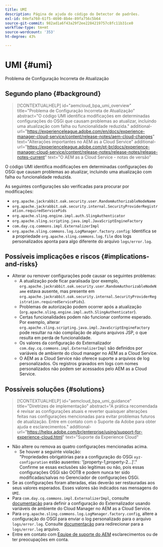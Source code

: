 ```yaml
---
title: UMI
description: Página de ajuda do código do Detector de padrões.
exl-id: 04efa760-61f5-4690-8b4e-89fa756c5b64
source-git-commit: 982ad1a6f43a29f2ee2284219757c8fc11b31ce0
workflow-type: tm+mt
source-wordcount: '353'
ht-degree: 43%

---
```


# UMI {#umi}

Problema de Configuração Incorreta de Atualização

## Segundo plano {#background}

>[!CONTEXTUALHELP]
>id="aemcloud_bpa_umi_overview"
>title="Problema de Configuração Incorreta de Atualização"
>abstract="O código UMI identifica modificações em determinadas configurações do OSGi que causam problemas ao atualizar, incluindo uma atualização com falha ou funcionalidade reduzida."
>additional-url="https://experienceleague.adobe.com/en/docs/experience-manager-cloud-service/content/release-notes/aem-cloud-changes" text="Alterações importantes no AEM as a Cloud Service"
>additional-url="https://experienceleague.adobe.com/pt-br/docs/experience-manager-cloud-service/content/release-notes/release-notes/release-notes-current" text="O AEM as a Cloud Service - notas de versão"

O código UMI identifica modificações em determinadas configurações do OSGi que causam problemas ao atualizar, incluindo uma atualização com falha ou funcionalidade reduzida.

As seguintes configurações são verificadas para procurar por modificações:

* `org.apache.jackrabbit.oak.security.user.RandomAuthorizableNodeName`
* `org.apache.jackrabbit.oak.security.internal.SecurityProviderRegistration.requiredServicePids`
* `org.apache.sling.engine.impl.auth.SlingAuthenticator`
* `org.apache.sling.scripting.java.impl.JavaScriptEngineFactory`
* `com.day.cq.commons.impl.ExternalizerImpl`
* `org.apache.sling.commons.log.LogManager.factory.config`: Identifica se a propriedade `org.apache.sling.commons.log.file` dos logs personalizados aponta para algo diferente do arquivo `logs/error.log`.

## Possíveis implicações e riscos {#implications-and-risks}

* Alterar ou remover configurações pode causar os seguintes problemas:
   * A atualização pode ficar paralisada (por exemplo, `org.apache.jackrabbit.oak.security.user.RandomAuthorizableNodeName` estava ausente, mas presente em `org.apache.jackrabbit.oak.security.internal.SecurityProviderRegistration.requiredServicePids`).
   * Problemas de autorização podem ocorrer após a atualização (`org.apache.sling.engine.impl.auth.SlingAuthenticator`).
   * Certas funcionalidades podem não funcionar conforme esperado. Por exemplo, alterar `org.apache.sling.scripting.java.impl.JavaScriptEngineFactory` pode resultar na não compilação de alguns arquivos JSP, o que resulta em perda de funcionalidade.
   * Os valores da configuração do Externalizador `com.day.cq.commons.impl.ExternalizerImpl` são definidos por variáveis de ambiente do cloud manager no AEM as a Cloud Service.
   * O AEM as a Cloud Service não oferece suporte a arquivos de log personalizados. Os registros gravados em logs com nomes personalizados não podem ser acessados pelo AEM as a Cloud Service.

## Possíveis soluções {#solutions}

>[!CONTEXTUALHELP]
>id="aemcloud_bpa_umi_guidance"
>title="Diretrizes de implementação"
>abstract="A prática recomendada é revisar as configurações atuais e reverter quaisquer alterações feitas nas configurações mencionadas para evitar problemas futuros de atualização. Entre em contato com o Suporte da Adobe para obter ajuda e esclarecimentos."
>additional-url="https://helpx.adobe.com/br/enterprise/using/support-for-experience-cloud.html" text="Suporte da Experience Cloud"

* Não altere ou remova as quatro configurações mencionadas acima.
   * Se houver a seguinte violação:\
     &quot;Propriedades obrigatórias para a configuração do OSGi `xyz-configuration` estão ausentes: &#39;[property-1,property-2...]&#39;.&quot;\
     Confirme se essas exclusões são legítimas ou não, pois essas configurações OSGi são OOTB e podem nunca ter sido modificadas/salvas no Gerenciador de configurações OSGi.
* Se as configurações foram alteradas, elas deverão ser restauradas aos seus valores esperados. Esses valores são indicados nas mensagens do `UMI`.
* Para `com.day.cq.commons.impl.ExternalizerImpl`, consulte [documentação](https://experienceleague.adobe.com/en/docs/experience-manager-cloud-service/content/implementing/developer-tools/externalizer) para definir a configuração do Externalizador usando variáveis de ambiente do Cloud Manager no AEM as a Cloud Service.
* Para `org.apache.sling.commons.log.LogManager.factory.config`, altere a configuração do OSGI para enviar o log personalizado para o arquivo `logs/error.log`. Consulte [documentação](https://experienceleague.adobe.com/en/docs/experience-manager-learn/cloud-service/debugging/debugging-aem-as-a-cloud-service/logs) para redirecionar para a `logs/error.log` arquivo.
* Entre em contato com [Equipe de suporte do AEM](https://helpx.adobe.com/br/enterprise/using/support-for-experience-cloud.html) esclarecimentos ou de ter preocupações em conta.
